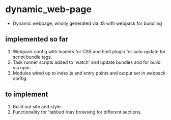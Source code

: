 # dynamic_web-page

- Dynamic webpage, wholly generated via JS with webpack for bundling

## implemented so far
1. Webpack config with loaders for CSS and hmtl plugin for auto update for script bundle tags.
2. Task runner scripts added to 'watch' and update bundles and for build via npm.
3. Modules wired up to index.js and entry points and output set in webpack config.

## to implement
1. Build out site and style.
2. Functionality for 'tabbed'/nav browsing for different sections.